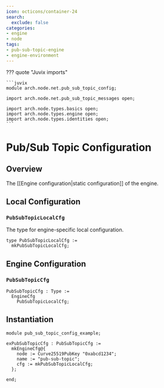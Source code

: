 ```yaml
---
icon: octicons/container-24
search:
  exclude: false
categories:
- engine
- node
tags:
- pub-sub-topic-engine
- engine-environment
---
```


??? quote "Juvix imports"

    ```juvix
    module arch.node.net.pub_sub_topic_config;

    import arch.node.net.pub_sub_topic_messages open;

    import arch.node.types.basics open;
    import arch.node.types.engine open;
    import arch.node.types.identities open;
    ```

# Pub/Sub Topic Configuration

## Overview

The [[Engine configuration|static configuration]] of the engine.

## Local Configuration

### `PubSubTopicLocalCfg`

The type for engine-specific local configuration.

<!-- --8<-- [start:PubSubTopicLocalCfg] -->
```juvix
type PubSubTopicLocalCfg :=
  mkPubSubTopicLocalCfg;
```
<!-- --8<-- [end:PubSubTopicLocalCfg] -->

## Engine Configuration

### `PubSubTopicCfg`

<!-- --8<-- [start:PubSubTopicCfg] -->
```juvix
PubSubTopicCfg : Type :=
  EngineCfg
    PubSubTopicLocalCfg;
```
<!-- --8<-- [end:PubSubTopicCfg] -->

## Instantiation

<!-- --8<-- [start:exPubSubTopicCfg] -->
```juvix extract-module-statements
module pub_sub_topic_config_example;

exPubSubTopicCfg : PubSubTopicCfg :=
  mkEngineCfg@{
    node := Curve25519PubKey "0xabcd1234";
    name := "pub-sub-topic";
    cfg := mkPubSubTopicLocalCfg;
  };

end;
```
<!-- --8<-- [end:exPubSubTopicCfg] -->
